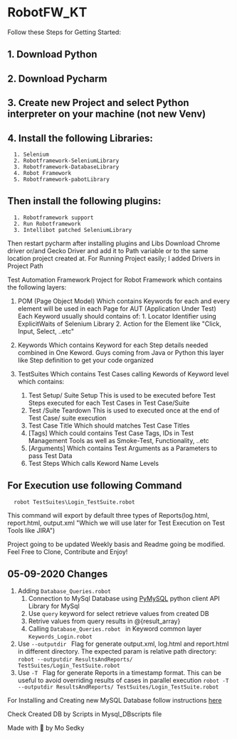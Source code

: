 # RobotFW_KT

Follow these Steps for Getting Started: 
## 1. Download Python 
## 2. Download Pycharm 
## 3. Create new Project and select Python interpreter on your machine (not new Venv)
## 4. Install the following Libraries:
      1. Selenium
      2. Robotframework-SeleniumLibrary
      3. Robotframework-DatabaseLibrary
      4. Robot Framework
      5. Robotframework-pabotLibrary
## Then install the following plugins:
      1. Robotframework support
      2. Run Robotframework
      3. Intellibot patched SeleniumLibrary
Then restart pycharm after installing plugins and Libs
Download Chrome driver or/and Gecko Driver and add it to Path variable or to the same location project created at. For Running Project easily; I added Drivers in Project Path

Test Automation Framework Project for Robot Framework which contains the following layers:
1. POM (Page Object Model)
    Which contains Keywords for each and every element will be used in each Page for AUT (Application Under Test)
    Each Keyword usually should contains of:
        1. Locator Identifier using ExplicitWaits of Selenium Library
        2. Action for the Element like "Click, Input, Select, ..etc"
2. Keywords
    Which contains Keyword for each Step details needed combined in One Keword. Guys coming from Java or Python this layer like Step definition to get your code organized
    
3. TestSuites
    Which contains Test Cases calling Kewords of Keyword level which contains:
      1. Test Setup/ Suite Setup
        This is used to be executed before Test Steps executed for each Test Cases in Test Case/Suite
      2. Test /Suite Teardown
        This is used to executed once at the end of Test Case/ suite execution
      3. Test Case Title
        Which should matches Test Case Titles
      4. [Tags]
        Which could contains Test Case Tags, IDs in Test Management Tools as well as Smoke-Test, Functionality, ..etc
      5. [Arguments]
        Which contains Test Arguments as a Parameters to pass Test Data 
      6. Test Steps
        Which calls Keword Name Levels

## For Execution use following Command
      robot TestSuites\Login_TestSuite.robot
This command will export by default three types of Reports(log.html, report.html, output.xml "Which we will use later for Test Execution on Test Tools like JIRA")

Project going to be updated Weekly basis and Readme going be modified. Feel Free to Clone, Contribute and Enjoy!

## 05-09-2020 Changes
1.   Adding ```Database_Queries.robot ```
      1. Connection to MySql Database using [PyMySQL](https://pypi.org/project/PyMySQL/) python client API Library for MySql
      2. Use ```query``` keyword for select retrieve values from created DB
      3. Retrive values from query results in @{result_array}
      4. Calling ```Database_Queries.robot ``` in Keyword common layer ```Keywords_Login.robot ```
2.   Use ```--outputdir ``` Flag for generate output.xml, log.html and report.html in different directory. The expected param is relative path directory:
```robot --outputdir ResultsAndReports/ TestSuites/Login_TestSuite.robot``` 
3.   Use ```-T ``` Flag for generate Reports in a timestamp format. This can be useful to avoid overriding results of cases in parallel execution
```robot -T --outputdir ResultsAndReports/ TestSuites/Login_TestSuite.robot```

For Installing and Creating new MySQL Database follow instructions [here](https://support.rackspace.com/how-to/install-mysql-server-on-the-ubuntu-operating-system/)

Check Created DB by Scripts in Mysql_DBscripts file


Made with :green_heart: by Mo Sedky
